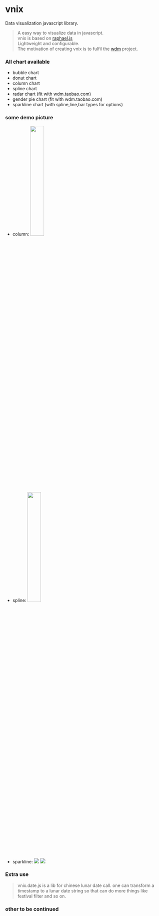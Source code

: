 vnix
====

Data visualization javascript library.

> A easy way to visualize data in javascript.<br>
> vnix is based on <a href="http://raphaeljs.com/">raphael.js</a> <br>
> Lightweight and configurable. <br>
> The motivation of creating vnix is to fulfil the <a href="http://wdm.taobao.com">wdm</a> project.

### All chart available ###
* bubble chart
* donut chart
* column chart
* spline chart
* radar chart (fit with wdm.taobao.com)
* gender pie chart (fit with wdm.taobao.com)
* sparkline chart (with spline,line,bar types for options)

### some demo picture ###
* column: <img width="30%" height="30%" src="http://img01.taobaocdn.com/tfscom/tuitui/T1f0ioXAFfXXXXXXXX.jpg"/>        
* spline: <img width="30%" height="30%" src="http://img03.taobaocdn.com/tfscom/tuitui/T1px9nXsXgXXXXXXXX.jpg"/>     
* sparkline: <img src="http://img04.taobaocdn.com/tfscom/tuitui/T1f0KrXqJXXXXXXXXX.jpg"/>   <img src="http://img01.taobaocdn.com/tfscom/tuitui/T1sfenXq4hXXXXXXXX.jpg"/>       

### Extra use ###

> vnix.date.js is a lib for chinese lunar date call.
> one can transform a timestamp to a lunar date string so that can do more things like festival filter and so on. 

### other to be continued ###
